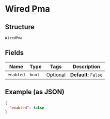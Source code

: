 
# Wired Pma

## Structure

`WiredPma`

## Fields

| Name | Type | Tags | Description |
|  --- | --- | --- | --- |
| `enabled` | `bool` | Optional | **Default**: `False` |

## Example (as JSON)

```json
{
  "enabled": false
}
```

